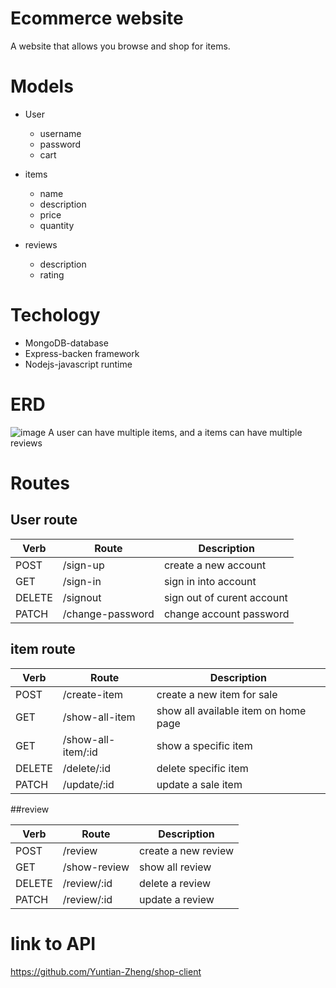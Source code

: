 # Ecommerce website
A website that allows you browse and shop for items.
# Models
- User
  - username
  - password
  - cart


- items
  - name
  - description
  - price
  - quantity

- reviews
  - description
  - rating
# Techology
 - MongoDB-database
 - Express-backen framework
 - Nodejs-javascript runtime
# ERD
![image](https://user-images.githubusercontent.com/48740174/185995985-41333862-214d-42dc-81a6-b34c0fdd4e7f.png)
A user can have multiple items, and a items can have multiple reviews
# Routes
## User route

Verb | Route | Description
-----| ------ |  ------   |
POST| /sign-up | create a new account|
GET| /sign-in | sign in into account
DELETE| /signout | sign out of curent account
PATCH| /change-password |  change account password

## item route

Verb | Route | Description
-----| ------ |  ------   |
POST| /create-item| create a new item for sale
GET| /show-all-item | show all available item on home page
GET | /show-all-item/:id | show a specific item
DELETE| /delete/:id | delete specific item
PATCH| /update/:id |  update a sale item

##review

Verb | Route | Description
-----| ------ |  ------   |
POST| /review | create a new review
GET| /show-review | show all review
DELETE| /review/:id | delete a review
PATCH| /review/:id |  update a review

# link to API
https://github.com/Yuntian-Zheng/shop-client
